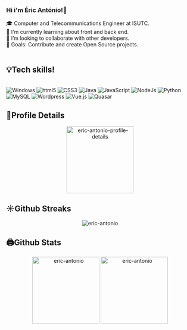 ### Hi i'm Éric António!👋
🎓 Computer and Telecommunications Engineer at ISUTC.<br/>
🌱 I'm currently learning about front and back end.<br/>
🤝 I’m looking to collaborate with other developers.<br/>
🎯 Goals: Contribute and create Open Source projects.<br/>
<br/>

## 💡Tech skills!

<div style="display: inline_block"> <br/>
  <img  aling="center" alt="Windows" src="https://img.shields.io/badge/Windows-0078D6?style=for-the-badge&logo=windows&logoColor=white" />
  <img  aling="center" alt="html5" src="https://img.shields.io/badge/HTML5-E34F26?style=for-the-badge&logo=html5&logoColor=white" />
  <img  aling="center" alt="CSS3" src="https://img.shields.io/badge/CSS3-1572B6?style=for-the-badge&logo=css3&logoColor=white" />
  <img  aling="center" alt="Java" src="https://img.shields.io/badge/Java-ED8B00?style=for-the-badge&logo=java&logoColor=white" />
  <img  aling="center" alt="JavaScript" src="https://img.shields.io/badge/JavaScript-F7DF1E?style=for-the-badge&logo=javascript&logoColor=black" />
  <img  aling="center" alt="NodeJs" src="https://img.shields.io/badge/Node.js-43853D?style=for-the-badge&logo=node.js&logoColor=white" />
  <img  aling="center" alt="Python" src="https://img.shields.io/badge/Python-14354C?style=for-the-badge&logo=python&logoColor=white" />
  <img  aling="center" alt="MySQL" src="https://img.shields.io/badge/MySQL-00000F?style=for-the-badge&logo=mysql&logoColor=white" />
  <img  aling="center" alt="Wordpress" src="https://img.shields.io/badge/Wordpress-21759B?style=for-the-badge&logo=wordpress&logoColor=white" />
  <img  aling="center" alt="Vue.js" src="https://img.shields.io/badge/vuejs-%2335495e.svg?style=for-the-badge&logo=vuedotjs&logoColor=%234FC08D" />
  <img  aling="center" alt="Quasar" src="https://img.shields.io/badge/Quasar-16B7FB?style=for-the-badge&logo=quasar&logoColor=black" />
  
</div>



## <summary><b>👀Profile Details</b></summary>

<p align="center"><img height="180em" src="https://github-profile-summary-cards.vercel.app/api/cards/profile-details?username=eric-antonio&theme=github_dark" alt="eric-antonio-profile-details" align = "center"/></p>

## <summary><b>☀️Github Streaks</b></summary>

<p align="center"><img src="https://github-readme-streak-stats.herokuapp.com?user=eric-antonio&theme=tokyonight&hide_border=true&date_format=M%20j%5B%2C%20Y%5D&stroke=060822&ring=2A06DD&fire=FFBF29&currStreakNum=FF4499" alt="eric-antonio" /></p>

## <summary><b>🖨️Github Stats</b></summary>

<p align="center"><img height="180em" src="https://github-readme-stats.vercel.app/api?username=eric-antonio&hide_border=true&count_private=true&show_icons=true&theme=tokyonight" alt="eric-antonio" align = "center"/>
<img height="180em" src="https://github-readme-stats.vercel.app/api/top-langs?username=eric-antonio&show_icons=true&locale=en&layout=compact&hide_border=true&theme=tokyonight" alt="eric-antonio" align = "center"/></p>

